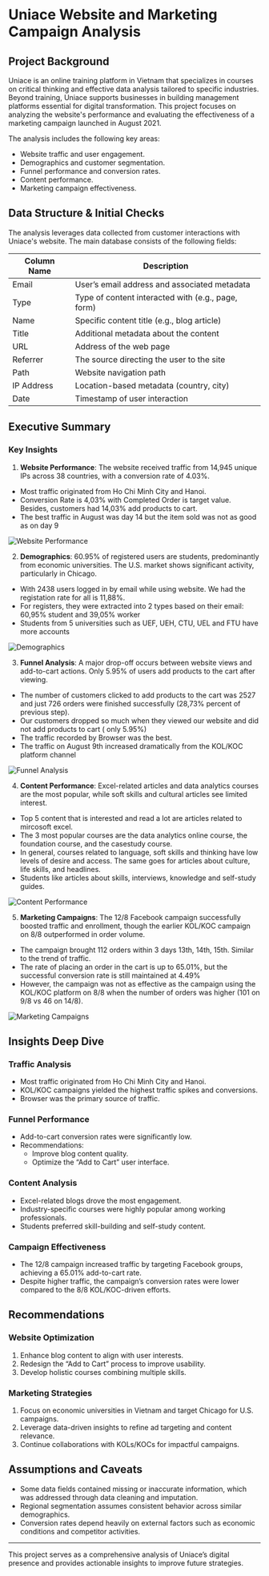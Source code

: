 # Uniace Website and Marketing Campaign Analysis

## Project Background
Uniace is an online training platform in Vietnam that specializes in courses on critical thinking and effective data analysis tailored to specific industries. Beyond training, Uniace supports businesses in building management platforms essential for digital transformation. This project focuses on analyzing the website's performance and evaluating the effectiveness of a marketing campaign launched in August 2021.

The analysis includes the following key areas:

- Website traffic and user engagement.
- Demographics and customer segmentation.
- Funnel performance and conversion rates.
- Content performance.
- Marketing campaign effectiveness.

## Data Structure & Initial Checks
The analysis leverages data collected from customer interactions with Uniace's website. The main database consists of the following fields:

| Column Name       | Description                               |
|-------------------|-------------------------------------------|  
| Email             | User’s email address and associated metadata |
| Type              | Type of content interacted with (e.g., page, form) |
| Name              | Specific content title (e.g., blog article) |
| Title             | Additional metadata about the content |
| URL               | Address of the web page |
| Referrer          | The source directing the user to the site |
| Path              | Website navigation path |
| IP Address        | Location-based metadata (country, city) |
| Date              | Timestamp of user interaction |

## Executive Summary
### Key Insights
1. **Website Performance**: The website received traffic from 14,945 unique IPs across 38 countries, with a conversion rate of 4.03%.
- Most traffic originated from Ho Chi Minh City and Hanoi.
- Conversion Rate is 4,03% with Completed Order is target value. Besides, customers had 14,03% add products to cart.
- The best traffic in August was day 14 but the item sold was not as good as on day 9

![Website Performance](chart/overview.png)

2. **Demographics**: 60.95% of registered users are students, predominantly from economic universities. The U.S. market shows significant activity, particularly in Chicago.
- With 2438 users logged in by email while using website. We had the registation rate for all is 11,88%.
- For registers, they were extracted into 2 types based on their email: 60,95% student and 39,05% worker
- Students from 5 universities such as UEF, UEH, CTU, UEL and FTU have more accounts

![Demographics](chart/demographics.png)

3. **Funnel Analysis**: A major drop-off occurs between website views and add-to-cart actions. Only 5.95% of users add products to the cart after viewing.
- The number of customers clicked to add products to the cart was 2527 and just 726 orders were finished successfully (28,73% percent of previous step).
- Our customers dropped so much when they viewed our website and did not add products to cart ( only 5.95%)
- The traffic recorded by Browser was the best.
- The traffic on August 9th increased dramatically from the KOL/KOC platform channel

![Funnel Analysis](chart/traffic.png)

4. **Content Performance**: Excel-related articles and data analytics courses are the most popular, while soft skills and cultural articles see limited interest.
- Top 5 content that is interested and read a lot are articles related to mircosoft excel.  
- The 3 most popular courses are the data analytics online course, the foundation course, and the casestudy course. 
- In general, courses related to language, soft skills and thinking have low levels of desire and access. The same goes for articles about culture, life skills, and headlines. 
- Students like articles about skills, interviews, knowledge and self-study guides.

![Content Performance](chart/content.png)

5. **Marketing Campaigns**: The 12/8 Facebook campaign successfully boosted traffic and enrollment, though the earlier KOL/KOC campaign on 8/8 outperformed in order volume.
- The campaign brought 112 orders within 3 days 13th, 14th, 15th. Similar to the trend of traffic.
- The rate of placing an order in the cart is up to 65.01%, but the successful conversion rate is still maintained at 4.49%
- However, the campaign was not as effective as the campaign using the KOL/KOC platform on 8/8 when the number of orders was higher (101 on 9/8 vs 46 on 14/8).

![Marketing Campaigns](chart/campaign.png)

## Insights Deep Dive
### Traffic Analysis
- Most traffic originated from Ho Chi Minh City and Hanoi.
- KOL/KOC campaigns yielded the highest traffic spikes and conversions.
- Browser was the primary source of traffic.

### Funnel Performance
- Add-to-cart conversion rates were significantly low.
- Recommendations:
  - Improve blog content quality.
  - Optimize the “Add to Cart” user interface.

### Content Analysis
- Excel-related blogs drove the most engagement.
- Industry-specific courses were highly popular among working professionals.
- Students preferred skill-building and self-study content.

### Campaign Effectiveness
- The 12/8 campaign increased traffic by targeting Facebook groups, achieving a 65.01% add-to-cart rate.
- Despite higher traffic, the campaign’s conversion rates were lower compared to the 8/8 KOL/KOC-driven efforts.

## Recommendations
### Website Optimization
1. Enhance blog content to align with user interests.
2. Redesign the “Add to Cart” process to improve usability.
3. Develop holistic courses combining multiple skills.

### Marketing Strategies
1. Focus on economic universities in Vietnam and target Chicago for U.S. campaigns.
2. Leverage data-driven insights to refine ad targeting and content relevance.
3. Continue collaborations with KOLs/KOCs for impactful campaigns.

## Assumptions and Caveats
- Some data fields contained missing or inaccurate information, which was addressed through data cleaning and imputation.
- Regional segmentation assumes consistent behavior across similar demographics.
- Conversion rates depend heavily on external factors such as economic conditions and competitor activities.

---

This project serves as a comprehensive analysis of Uniace’s digital presence and provides actionable insights to improve future strategies.

